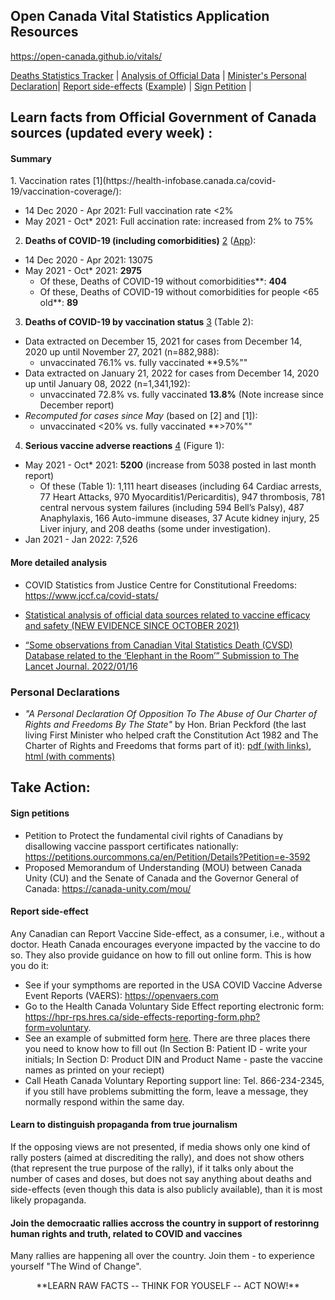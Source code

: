 ## Open Canada Vital Statistics Application Resources

https://open-canada.github.io/vitals/

 [Deaths Statistics Tracker](https://open-canada.github.io/Apps/vitals) | [Analysis of Official Data](analysis) | [Minister's Personal Declaration](https://open-canada.github.io/vitals/brian-peckford-declaration.pdf)| [Report side-effects](https://hpr-rps.hres.ca/side-effects-reporting-form.php?form=voluntary) ([Example](https://open-canada.github.io/vitals/SideEffectReporting-example-1.pdf)) | [Sign Petition](https://petitions.ourcommons.ca/en/Petition/Details?Petition=e-3592) |  



## Learn facts from **Official** Government of Canada sources (updated every week) :

<!--   COMPARE NUMBERS -->

#### Summary

<HUGE> 
1. Vaccination rates [1](https://health-infobase.canada.ca/covid-19/vaccination-coverage/):
 
  - 14 Dec 2020 - Apr 2021: Full vaccination rate <2%
  - May 2021 - Oct* 2021:  Full accination rate: increased from 2% to 75%
  
2. **Deaths of COVID-19 (including comorbidities)** [2](https://www150.statcan.gc.ca/t1/tbl1/en/tv.action?pid=1310081001) ([App](https://o-canada.shinyapps.io/vitals/#section-statistics)):
                                                      
- 14 Dec 2020 - Apr 2021: 13075
- May 2021 - Oct* 2021: **2975**                                                  
  - Of these, Deaths of COVID-19 without comorbidities**: **404**
  - Of these, Deaths of COVID-19 without comorbidities for people <65 old**: **89**

3. **Deaths of COVID-19 by vaccination status** [3](https://health-infobase.canada.ca/covid-19/epidemiological-summary-covid-19-cases.html#a9) (Table 2): 
 
- Data extracted on December 15, 2021 for cases from December 14, 2020 up until November 27, 2021 (n=882,988): 
  - unvaccinated  76.1% vs. fully vaccinated **9.5%"" 
- Data extracted on January 21, 2022 for cases from December 14, 2020 up until January 08, 2022 (n=1,341,192): 
  - unvaccinated  72.8% vs. fully vaccinated **13.8%** (Note increase since December report)
- *Recomputed for cases since May* (based on [2] and [1]):
  - unvaccinated  <20% vs. fully vaccinated **>70%"" 

                                                                      
4. **Serious vaccine adverse reactions**  [4](https://health-infobase.canada.ca/covid-19/vaccine-safety/) (Figure 1):  
 
- May 2021 - Oct* 2021: **5200** (increase from 5038 posted in last month report) 
  - Of these (Table 1): 1,111 heart diseases (including 64 Cardiac arrests, 77 Heart Attacks, 970 Myocarditis1/Pericarditis), 947 thrombosis, 781 central nervous system failures (including 594 Bell’s Palsy), 487 Anaphylaxis, 166 Auto-immune diseases, 37 Acute kidney injury, 25 Liver injury, and 208 deaths (some  under investigation).    
- Jan 2021 - Jan 2022: 7,526

                                                                     
 </HUGE>
  
<!-- 
- ‘Reported side effects following COVID-19 vaccination in Canada’, Canadian COVID-19 vaccination safety report, Public Health Agency of Canada, <https://health-infobase.canada.ca/covid-19/vaccine-safety/>  --- Compare the number of deaths and severe health damages already reported to that from COVID. Note the contunuing increase of reports

- ‘Cases following vaccination’, COVID-19 Daily Epidemiology Update, Public Health Agency of Canada, <https://health-infobase.canada.ca/covid-19/epidemiological-summary-covid-19-cases.html> --- Recalculate numbers for period after April, when mass vaccination of entire population started

- Open Canada Vital Statistics Tracker: [https://open-canada.github.io/Apps/vitals](https://open-canada.github.io/Apps/vital) --- Note reduction of all non-COVID deaths since pandemic and the jump in the number of unexplained deaths since April


You can use this App to compute statistics from raw  data, such as:
   - percentage of fully vaccinated,since  vaccination was officiall launched on December 14, 2020: eg. you 
   - total number of COVID deaths in any province for any time interval: eg. you can compute how many COVID deaths before May, when vaccination rate was less than 3%,and after May 2021
   - dynamics (regression slope) for each reported cause of death: eg. you can see that slope for _all_  death causes has become negative since the new COVID death category was introduced in 2020, meaning that was many of those causes are not report as "COVID deaths")

-->

#### More detailed analysis 
  
- COVID Statistics from Justice Centre for Constitutional Freedoms: https://www.jccf.ca/covid-stats/ 
  <!-- ([Up to December 29, 2021 at National Level](https://www.jccf.ca/wp-content/uploads/2022/01/Covid-Statistics-canada-dec-29-2021.png)) -->

- [Statistical analysis of official data sources related to vaccine efficacy and safety (NEW EVIDENCE SINCE OCTOBER 2021)](https://open-canada.github.io/vitals/analysis)

- [“Some observations from Canadian Vital Statistics Death (CVSD) Database related to the ‘Elephant in the Room’” 
Submission to The Lancet Journal. 2022/01/16](https://open-canada.github.io/vitals/comment.pdf)


### Personal Declarations 

- _"A Personal Declaration Of Opposition To The Abuse of Our Charter of Rights and Freedoms By The State"_ by Hon. Brian Peckford (the last living First Minister who helped craft the Constitution Act 1982 and The Charter of Rights and Freedoms that forms part of it): [pdf (with links)](https://open-canada.github.io/vitals/brian-peckford-declaration.pdf), [html (with comments)](https://peckford42.wordpress.com/2022/01/02/a-personal-declaration-of-opposition-to-the-abuse-of-our-charter-of-rights-and-freedoms-by-the-state/)
 
  
## Take Action: 

#### Sign petitions

- Petition to Protect the fundamental civil rights of Canadians by disallowing vaccine passport certificates nationally: <https://petitions.ourcommons.ca/en/Petition/Details?Petition=e-3592>
- Proposed Memorandum of Understanding (MOU) between Canada  Unity  (CU) and the Senate of  Canada and the Governor General  of Canada: <https://canada-unity.com/mou/>

#### Report side-effect
<!-- , which is a bit tricky, if you don't know what to write in some manadary form fields.  But when you know, it takes 10 mins to do it. -->

Any Canadian can Report Vaccine Side-effect, as a consumer, i.e., without a doctor.  Heath Canada encourages everyone impacted by the vaccine to do so. They also  provide guidance on how to fill out online form. This is how you do it:
- See if your sympthoms are reported in the USA COVID Vaccine Adverse Event Reports (VAERS): <https://openvaers.com>
- Go to the Health Canada Voluntary Side Effect reporting electronic form: <https://hpr-rps.hres.ca/side-effects-reporting-form.php?form=voluntary>. 
- See an example of submitted form  [here](https://open-canada.github.io/vitals/SideEffectReporting-example-1.pdf). There are three places there you need to know how to fill out (In Section B: Patient ID - write your initials; In Section D: Product DIN and Product Name - paste the vaccine names as printed on your reciept)
- Call Heath Canada Voluntary Reporting support line: Tel. 866-234-2345, if you still have problems submitting the form, leave a message,  they normally respond within the same day.


#### Learn to distinguish propaganda from true  journalism

If the opposing views are not presented, if media shows only one kind of rally posters  (aimed at discrediting the rally), and does not show  others (that represent the true purpose of the rally), if it talks only about the number of cases and  doses, but does not say anything about deaths and side-effects (even though this data is also publicly available), than it is most likely propaganda.

#### Join the democraatic rallies accross the country in support of restorinng human rights and truth, related to COVID and vaccines

Many rallies are happening all over  the country. Join them - to experience yourself "The Wind of Change". 

<center>
  **LEARN RAW FACTS -- THINK FOR YOUSELF -- ACT NOW!**
 </center>


<!-- 
#### Write a personal declaraion of opposition

If you are prominent scientist, polical leader or any other influencer, write a personal declaraion of opposition. It will be added here.

#### Create support groups at your work places where people can safely discuss concerns and receive help

--> 
